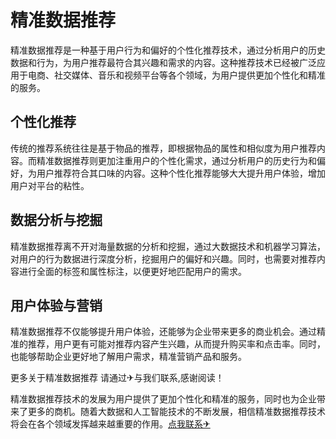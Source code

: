 # 精准数据推荐

精准数据推荐是一种基于用户行为和偏好的个性化推荐技术，通过分析用户的历史数据和行为，为用户推荐最符合其兴趣和需求的内容。这种推荐技术已经被广泛应用于电商、社交媒体、音乐和视频平台等各个领域，为用户提供更加个性化和精准的服务。

## 个性化推荐
传统的推荐系统往往是基于物品的推荐，即根据物品的属性和相似度为用户推荐内容。而精准数据推荐则更加注重用户的个性化需求，通过分析用户的历史行为和偏好，为用户推荐符合其口味的内容。这种个性化推荐能够大大提升用户体验，增加用户对平台的粘性。

## 数据分析与挖掘
精准数据推荐离不开对海量数据的分析和挖掘，通过大数据技术和机器学习算法，对用户的行为数据进行深度分析，挖掘用户的偏好和兴趣。同时，也需要对推荐内容进行全面的标签和属性标注，以便更好地匹配用户的需求。

## 用户体验与营销
精准数据推荐不仅能够提升用户体验，还能够为企业带来更多的商业机会。通过精准的推荐，用户更有可能对推荐内容产生兴趣，从而提升购买率和点击率。同时，也能够帮助企业更好地了解用户需求，精准营销产品和服务。

更多关于精准数据推荐 请通过✈与我们联系,感谢阅读！

精准数据推荐技术的发展为用户提供了更加个性化和精准的服务，同时也为企业带来了更多的商机。随着大数据和人工智能技术的不断发展，相信精准数据推荐技术将会在各个领域发挥越来越重要的作用。[点我联系✈](https://www.G208.com)